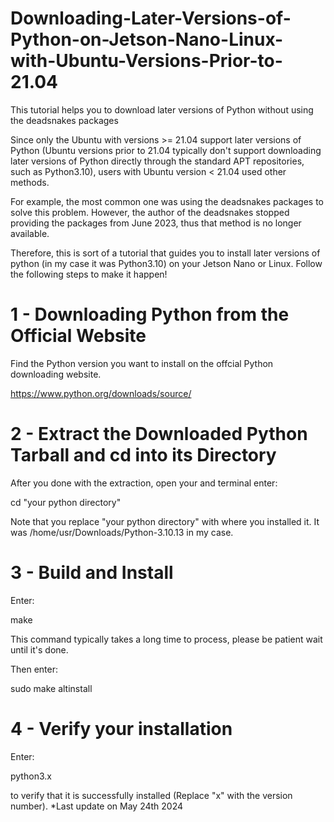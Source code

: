 # Downloading-Later-Versions-of-Python-on-Jetson-Nano-Linux-with-Ubuntu-Versions-Prior-to-21.04
This tutorial helps you to download later versions of Python without using the deadsnakes packages

Since only the Ubuntu with versions >= 21.04 support later versions of Python (Ubuntu versions prior to 21.04 typically don't support downloading later versions of Python directly through the standard APT repositories, such as Python3.10), users with Ubuntu version < 21.04 used other methods. 

For example, the most common one was using the deadsnakes packages to solve this problem. However, the author of the deadsnakes stopped providing the packages from June 2023, thus that method is no longer available. 

Therefore, this is sort of a tutorial that guides you to install later versions of python (in my case it was Python3.10) on your Jetson Nano or Linux. Follow the following steps to make it happen!

# 1 - Downloading Python from the Official Website
Find the Python version you want to install on the offcial Python downloading website.

https://www.python.org/downloads/source/

# 2 - Extract the Downloaded Python Tarball and cd into its Directory
After you done with the extraction, open your and terminal enter:

cd "your python directory"

Note that you replace "your python directory" with where you installed it. It was /home/usr/Downloads/Python-3.10.13 in my case.

# 3 - Build and Install
Enter: 

make

This command typically takes a long time to process, please be patient wait until it's done.

Then enter:

sudo make altinstall

# 4 - Verify your installation
Enter:

python3.x


to verify that it is successfully installed (Replace "x" with the version number).
*Last update on May 24th 2024

 



